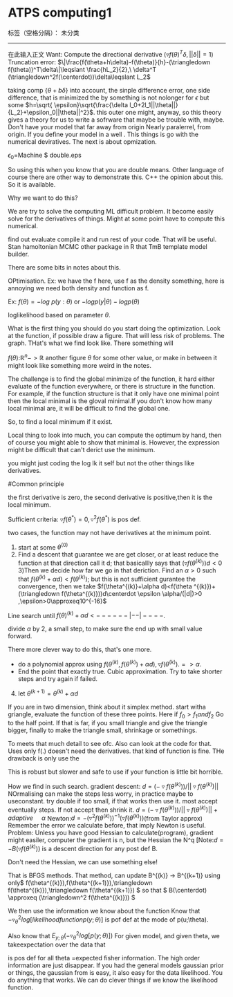 ﻿# ATPS computing1

标签（空格分隔）： 未分类

---

在此输入正文
Want: Compute the directional derivative ($\triangledown f(\theta)^T\delta,||\delta||=1$)
Truncation error:
$\|\frac{f(\theta+h\delta)-f(\theta)}{h}-(\triangledown f(\theta))^T\delta\|\leqslant \frac{hL_2}{2},\ \delta^T (\triangledown^2f(\centerdot))\delta\leqslant L_2$



taking comp $\{ \theta +b\delta\}$ into account, the sinple difference error, one side difference, that is minimized the by something is not nolonger for $\epsilon$ but some $h=\sqrt{ \epsilon}\sqrt{\frac{\delta l_0+2l_1||\theta||}{L_2}+\epsilon_0||\theta||^2}$. this outer one might, anyway, so this theory gives a theory for us to write a sofrware that maybe be trouble with, maybe. Don't have your model that far away from origin Nearly paralerrel, from origin. If you define your model in a well .
This things is go with the numerical deviratives.
The next is about opmization.


$\epsilon_0$=Machine $ double.eps

So using this when you know that you are double means. Other language of course there are other way to demonstrate this. C++ the opinion about this. So it is available.

Why we want to do this?

We are try to solve the computing ML difficult problem.
It become easily solve for the derivatives of things.
Might at some point have to compute this numerical.

find out evaluate compile it and run rest of your code.
That will be useful. Stan hamoltonian MCMC other package in R that TmB template model builder.

There are some bits in notes about this.

OPtimisation. 
Ex: we have the f here, use f as the density something, here is annoying we need both density and function as f.

Ex: $f(\theta)=-log\ p(y:\theta)$ or $-log p(y|\theta)-log p(\theta)$

loglikelihood based on parameter $\theta$.

What is the first thing you should do you start doing the optimization.
Look at the function, if possible draw a figure. That will less risk of problems.
The graph. THat's what we find look like. There something will

$f(\theta)$:$\mathbb{R}^n->\mathbb{R}$
another figure
$\theta$ for some other value, or make in between it might look like something more weird in the notes.

The challenge is to find the global minimize of the function, it hard either evaluate of the function everywhere, or there is structure in the function. For example, if the function structure is that it only have one minimal point then the local minimal is the gloval minimal.If you don't know how many local minimal are, it will be difficult to find the global one.

So, to find a local minimum if it exist.

Local thing to look into much, you can compute the optimum by hand, then of course you might able to show that minimal is.
However, the expression might be difficult that can't derict use the minimum.

you might just coding the log lk it self but not the other things like derivatives.

#Common principle

the first derivative is zero, the second derivative is positive,then it is the local minimum.

Sufficient criteria: $\triangledown f(\theta^*)=0,\triangledown^2 f(\theta^*)$ is pos def.

two cases, the function may not have derivatives at the minimum point.

1) start at some $\theta^{(0)}$
2) Find a descent that guarantee we are get closer, or at least reduce the function at that direction call it d; that basicallly says that $(\triangledown f(\theta^{(k)}))d<0$
3)Then we decide how far we go in that deriction.
 Find an $\alpha>0$ such that $f(\theta^{(k)}+\alpha d)<f(\theta ^{(k)})$; but this is not sufficient gurantee the convergence, then we take
$f(\theta^{(k)}+\alpha d)<f(\theta ^{(k)})+(\triangledown f(\theta^{(k)}))d\centerdot \epsilon \alpha/(\|d\|)>0 $,$\epsilon>0\approxeq10^{-16}$

Line search until $f(\theta)^{(k)}+\alpha d< ------|--|----$.

divide $\alpha$ by 2, a small step, to make sure the end up with small value forward.

There more clever way to do this, that's one more.
* do a polynomial approx using $f(\theta^{(k)},f(\theta^{(k)})+\alpha d),\triangledown f(\theta^{(k)}). =>\alpha$.
* End the point that exactly true. Cubic approximation. Try to take shorter steps and try again if failed.
4) let $\theta^{(k+1)}=\theta^{(k)}+\alpha d$

If you are in two dimension, think about it simplex method.
start witha  griangle, evaluate the function of these three points.
Here if $f_0>f_1 and f_2$
Go to the half point.
If that is far, if you small triangle and give the triangle bigger, finally to make the triangle small, shrinkage or somethings.

To meets that much detail to see ofc.
Also can look at the code for that.
Uses only f(.) doesn't need the derivatives.
that kind of function is fine. THe drawback is only use the 

This is robust but slower and safe to use if your function is little bit horrible.

How we find in such search.
gradient descent: $d=(-\triangledown f(\theta^{(k)}))/||\triangledown f(\theta^{(k)})||$ NOrmalising can make the steps less worry, in practice maybe to useconstant. try double if too small, if that works then use it. most accept eventually steps. If not accept then shrink it.
$d=(-\triangledown f(\theta^{(k)}))/||\triangledown f(\theta^{(k)})||+adaptive\ \ \ \ \ \alpha$
Newton:$d=-(\triangledown^2f(\theta^{(k)}))^{-1}(\triangledown f(\theta^{(k)}))$(from Taylor approx)
Remember the error we calculate before, that imply Newton is useful.
Problem: Unless you have good Hessian to calculate(program), gradient might easiler, computer the gradient is n, but the Hessian the N^q
[Note:$d=-B (\triangledown f(\theta^{(k)}))$ is a descent direction for any post def B.

Don't need the Hessian, we can use something else!

That is BFGS methods. That method, can update B^{(k)} -> B^{(k+1)} using only$ f(\theta^{(k)}),f(\theta^{(k+1)}),\triangledown f(\theta^{(k)}),\triangledown f(\theta^{(k+1)})
 $
so that $
B(\centerdot) \approxeq (\triangledown^2 f(\theta^{(k)}))
$

We then use the information we know about the function
Know that $-\triangledown_\theta^2 log[likelihoodfunction p(y;\theta)]$ is pof def at the mode of p(u;\theta).
 
Also know that $E_{y;\theta}(-\triangledown_\theta^2 log[ p(y;\theta)])$ For given model, and given theta, we takeexpectation over the data that

is pos def for all theta =expected fisher information.
The high order information are just disappear.
If you had the general models gaussian prior or things, the gaussian from is easy, it also easy for the data likelihood.
You do anything that works. We can do clever things if we know the likelihood function.
